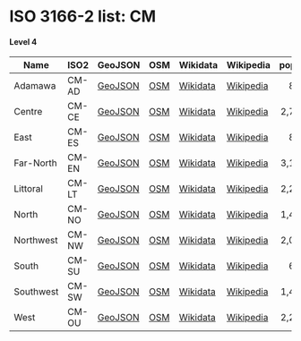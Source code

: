 # ISO 3166-2 list: CM


#### Level 4
Name | ISO2 | GeoJSON | OSM | Wikidata | Wikipedia | population 
--- | --- | --- | --- | --- | --- | --: 
Adamawa | CM-AD | [GeoJSON](../../export/geojson/q7/iso2/CM/CM-AD.geojson) | [OSM](https://www.openstreetmap.org/relation/2750694) | [Wikidata](https://www.wikidata.org/wiki/Q351514) | [Wikipedia](http://en.wikipedia.org/wiki/fr%3AR%C3%A9gion%20de%20l%27Adamaoua) | 838,689
Centre | CM-CE | [GeoJSON](../../export/geojson/q7/iso2/CM/CM-CE.geojson) | [OSM](https://www.openstreetmap.org/relation/2750789) | [Wikidata](https://www.wikidata.org/wiki/Q739951) | [Wikipedia](http://en.wikipedia.org/wiki/fr%3AR%C3%A9gion%20du%20Centre%20%28Cameroun%29) | 2,797,212
East | CM-ES | [GeoJSON](../../export/geojson/q7/iso2/CM/CM-ES.geojson) | [OSM](https://www.openstreetmap.org/relation/2750738) | [Wikidata](https://www.wikidata.org/wiki/Q845168) | [Wikipedia](http://en.wikipedia.org/wiki/fr%3AR%C3%A9gion%20de%20l%27Est%20%28Cameroun%29) | 875,949
Far-North | CM-EN | [GeoJSON](../../export/geojson/q7/iso2/CM/CM-EN.geojson) | [OSM](https://www.openstreetmap.org/relation/2749663) | [Wikidata](https://www.wikidata.org/wiki/Q823976) | [Wikipedia](http://en.wikipedia.org/wiki/fr%3AR%C3%A9gion%20de%20l%27Extr%C3%AAme-Nord%20%28Cameroun%29) | 3,142,883
Littoral | CM-LT | [GeoJSON](../../export/geojson/q7/iso2/CM/CM-LT.geojson) | [OSM](https://www.openstreetmap.org/relation/2750851) | [Wikidata](https://www.wikidata.org/wiki/Q845172) | [Wikipedia](http://en.wikipedia.org/wiki/fr%3AR%C3%A9gion%20du%20Littoral) | 2,294,540
North | CM-NO | [GeoJSON](../../export/geojson/q7/iso2/CM/CM-NO.geojson) | [OSM](https://www.openstreetmap.org/relation/2750662) | [Wikidata](https://www.wikidata.org/wiki/Q502341) | [Wikipedia](http://en.wikipedia.org/wiki/fr%3AR%C3%A9gion%20du%20Nord%20%28Cameroun%29) | 1,409,445
Northwest | CM-NW | [GeoJSON](../../export/geojson/q7/iso2/CM/CM-NW.geojson) | [OSM](https://www.openstreetmap.org/relation/2750874) | [Wikidata](https://www.wikidata.org/wiki/Q823946) | [Wikipedia](http://en.wikipedia.org/wiki/fr%3AR%C3%A9gion%20du%20Nord-Ouest%20%28Cameroun%29) | 2,095,538
South | CM-SU | [GeoJSON](../../export/geojson/q7/iso2/CM/CM-SU.geojson) | [OSM](https://www.openstreetmap.org/relation/2750833) | [Wikidata](https://www.wikidata.org/wiki/Q857122) | [Wikipedia](http://en.wikipedia.org/wiki/fr%3AR%C3%A9gion%20du%20Sud) | 633,082
Southwest | CM-SW | [GeoJSON](../../export/geojson/q7/iso2/CM/CM-SW.geojson) | [OSM](https://www.openstreetmap.org/relation/2750875) | [Wikidata](https://www.wikidata.org/wiki/Q607499) | [Wikipedia](http://en.wikipedia.org/wiki/en%3ASouthwest%20Region%20%28Cameroon%29) | 1,419,269
West | CM-OU | [GeoJSON](../../export/geojson/q7/iso2/CM/CM-OU.geojson) | [OSM](https://www.openstreetmap.org/relation/6312404) | [Wikidata](https://www.wikidata.org/wiki/Q165784) | [Wikipedia](http://en.wikipedia.org/wiki/fr%3AR%C3%A9gion%20de%20l%27Ouest%20%28Cameroun%29) | 2,269,136
